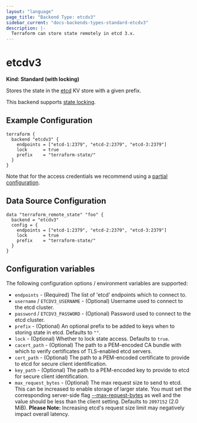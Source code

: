 ```yaml
---
layout: "language"
page_title: "Backend Type: etcdv3"
sidebar_current: "docs-backends-types-standard-etcdv3"
description: |-
  Terraform can store state remotely in etcd 3.x.
---
```


# etcdv3

**Kind: Standard (with locking)**

Stores the state in the [etcd](https://etcd.io/) KV store with a given prefix.

This backend supports [state locking](/docs/language/state/locking.html).

## Example Configuration

```hcl
terraform {
  backend "etcdv3" {
    endpoints = ["etcd-1:2379", "etcd-2:2379", "etcd-3:2379"]
    lock      = true
    prefix    = "terraform-state/"
  }
}
```

Note that for the access credentials we recommend using a
[partial configuration](/docs/language/settings/backends/configuration.html#partial-configuration).

## Data Source Configuration

```hcl
data "terraform_remote_state" "foo" {
  backend = "etcdv3"
  config = {
    endpoints = ["etcd-1:2379", "etcd-2:2379", "etcd-3:2379"]
    lock      = true
    prefix    = "terraform-state/"
  }
}
```

## Configuration variables

The following configuration options / environment variables are supported:

- `endpoints` - (Required) The list of 'etcd' endpoints which to connect to.
- `username` / `ETCDV3_USERNAME` - (Optional) Username used to connect to the etcd cluster.
- `password` / `ETCDV3_PASSWORD` - (Optional) Password used to connect to the etcd cluster.
- `prefix` - (Optional) An optional prefix to be added to keys when to storing state in etcd. Defaults to `""`.
- `lock` - (Optional) Whether to lock state access. Defaults to `true`.
- `cacert_path` - (Optional) The path to a PEM-encoded CA bundle with which to verify certificates of TLS-enabled etcd servers.
- `cert_path` - (Optional) The path to a PEM-encoded certificate to provide to etcd for secure client identification.
- `key_path` - (Optional) The path to a PEM-encoded key to provide to etcd for secure client identification.
- `max_request_bytes` - (Optional) The max request size to send to etcd. This can be increased to enable storage of larger state. You must set the corresponding server-side flag [--max-request-bytes](https://etcd.io/docs/current/dev-guide/limit/#request-size-limit) as well and the value should be less than the client setting. Defaults to `2097152` (2.0 MiB). **Please Note:** Increasing etcd's request size limit may negatively impact overall latency.

